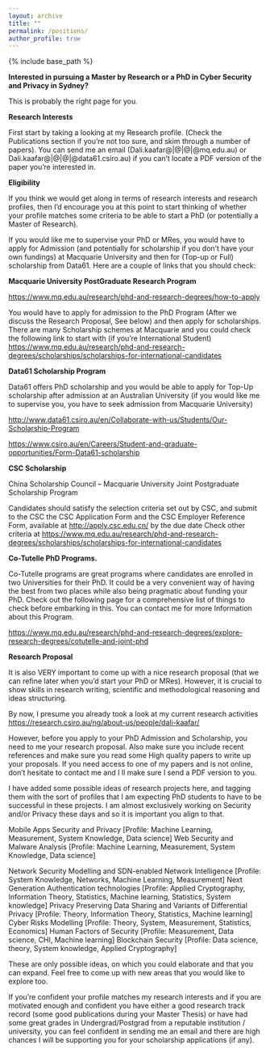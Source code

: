 ```yaml
---
layout: archive
title: ""
permalink: /positions/
author_profile: true
---
```


{% include base_path %}


**Interested in pursuing a Master by Research or a PhD in Cyber Security and Privacy in Sydney?**
 

This is probably the right page for you.

**Research Interests**

First start by taking a looking at my Research profile. (Check the Publications section if you’re not too sure, and skim through a number of papers). You can send me an email (Dali.kaafar@|@|@|@mq.edu.au) or Dali.kaafar@|@|@|@data61.csiro.au) if you can’t locate a PDF version of the paper you’re interested in.

**Eligibility**

If you think we would get along in terms of research interests and research profiles, then I’d encourage you at this point to start thinking of whether your profile matches some criteria to be able to start a PhD (or potentially a Master of Research).

If you would like me to supervise your PhD or MRes, you would have to apply for Admission (and potentially for scholarship if you don’t have your own fundings) at Macquarie University and then for (Top-up or Full) scholarship from Data61. Here are a couple of links that you should check:

**Macquarie University PostGraduate Research Program**

https://www.mq.edu.au/research/phd-and-research-degrees/how-to-apply

You would have to apply for admission to the PhD Program (After we discuss the Research Proposal, See below) and then apply for scholarships. There are many Scholarship schemes at Macquarie and you could check the following link to start with (if you’re International Student) https://www.mq.edu.au/research/phd-and-research-degrees/scholarships/scholarships-for-international-candidates

**Data61 Scholarship Program**

Data61 offers PhD scholarship and you would be able to apply for Top-Up scholarship after admission at an Australian University (if you would like me to supervise you, you have to seek admission from Macquarie University)

http://www.data61.csiro.au/en/Collaborate-with-us/Students/Our-Scholarship-Program

https://www.csiro.au/en/Careers/Student-and-graduate-opportunities/Form-Data61-scholarship

**CSC Scholarship**

China Scholarship Council – Macquarie University Joint Postgraduate Scholarship Program

Candidates should satisfy the selection criteria set out by CSC, and submit to the CSC the CSC Application Form and the CSC Employer Reference Form, available at http://apply.csc.edu.cn/ by the due date
Check other criteria at https://www.mq.edu.au/research/phd-and-research-degrees/scholarships/scholarships-for-international-candidates

**Co-Tutelle PhD Programs.**

Co-Tutelle programs are great programs where candidates are enrolled in two Universities for their PhD. It could be a very convenient way of having the best from two places while also being pragmatic about funding your PhD. Check out the following page for a comprehensive list of things to check before embarking in this. You can contact me for more Information about this Program.

https://www.mq.edu.au/research/phd-and-research-degrees/explore-research-degrees/cotutelle-and-joint-phd

**Research Proposal**

It is also VERY important to come up with a nice research proposal (that we can refine later when you’d start your PhD or MRes). However, it is crucial to show skills in research writing, scientific and methodological reasoning and ideas structuring.

By now, I presume you already took a look at my current research activities https://research.csiro.au/ng/about-us/people/dali-kaafar/

However, before you apply to your PhD Admission and Scholarship, you need to  me your research proposal. Also make sure you include recent references and make sure you read some High quality papers to write up your proposals. If you need access to one of my papers and is not online, don’t hesitate to contact me and I ll make sure I send a PDF version to you.

I have added some possible ideas of research projects here, and tagging them with the sort of profiles that I am expecting PhD students to have to be successful in these projects.
I am almost exclusively working on Security and/or Privacy these days and so it is important you align to that.

Mobile Apps Security and Privacy [Profile: Machine Learning, Measurement, System Knowledge, Data science]
Web Security and Malware Analysis [Profile: Machine Learning, Measurement, System Knowledge, Data science]

Network Security Modelling and SDN-enabled Network Intelligence [Profile: System Knowledge, Networks, Machine Learning, Measurement]
Next Generation Authentication technologies [Profile: Applied Cryptography, Information Theory, Statistics, Machine learning, Statistics, System knowledge]
Privacy Preserving Data Sharing and Variants of Differential Privacy  [Profile: Theory, Information Theory, Statistics, Machine learning]
Cyber Risks Modelling [Profile: Theory, System, Measurement, Statistics, Economics]
Human Factors of Security [Profile: Measurement, Data science, CHI, Machine learning]
Blockchain Security [Profile: Data science, theory, System knowledge, Applied Cryptography]

These are only possible ideas, on which you could elaborate and that you can expand. Feel free to come up with new areas that you would like to explore too.

If you’re confident your profile matches my research interests and if you are motivated enough and confident you have either a good research track record (some good publications during your Master Thesis) or have had some great grades in Undergrad/Postgrad from a reputable institution / university, you can feel confident in sending me an email and there are high chances I will be supporting you for your scholarship applications (if any).
